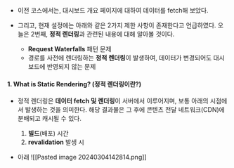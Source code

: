 
- 이전 코스에서는, 대시보드 개요 페이지에 대하여 데이터를 fetch해 보았다.

- 그리고, 현재 설정에는 아래와 같은 2가지 제한 사항이 존재한다고 언급하였다. 오늘은 2번째, **정적 렌더링**과 관련된 내용에 대해 알아볼 것이다.
	- **Request Waterfalls** 패턴 문제
	- 경로를 사전에 렌더링하는 **정적 렌더링**이 발생하여, 데이터가 변경되어도 대시보드에 반영되지 않는 문제


#### 1. What is Static Rendering? (정적 렌더링이란?)

- 정적 렌더링은 **데이터 fetch 및 렌더링**이 서버에서 이루어지며, 보통 아래의 시점에서 발생하는 것을 의미한다. 해당 결과물은 그 후에 콘텐츠 전달 네트워크(CDN)에 분배되고 캐시될 수 있다.
	1. **빌드**(배포) 시간
	2. **revalidation** 발생 시 

- 아래
![[Pasted image 20240304142814.png]]
